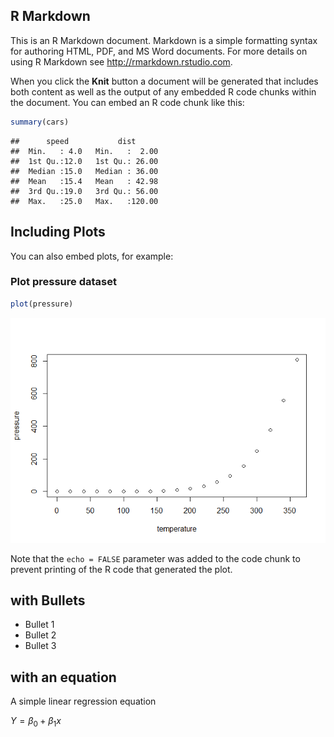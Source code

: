 R Markdown
----------

This is an R Markdown document. Markdown is a simple formatting syntax
for authoring HTML, PDF, and MS Word documents. For more details on
using R Markdown see
<a href="http://rmarkdown.rstudio.com" class="uri">http://rmarkdown.rstudio.com</a>.

When you click the **Knit** button a document will be generated that
includes both content as well as the output of any embedded R code
chunks within the document. You can embed an R code chunk like this:

``` r
summary(cars)
```

    ##      speed           dist       
    ##  Min.   : 4.0   Min.   :  2.00  
    ##  1st Qu.:12.0   1st Qu.: 26.00  
    ##  Median :15.0   Median : 36.00  
    ##  Mean   :15.4   Mean   : 42.98  
    ##  3rd Qu.:19.0   3rd Qu.: 56.00  
    ##  Max.   :25.0   Max.   :120.00

Including Plots
---------------

You can also embed plots, for example:

### Plot pressure dataset

``` r
plot(pressure)
```

![](githubmd_htmldocument_files/figure-markdown_github/pressure-1.png)

Note that the `echo = FALSE` parameter was added to the code chunk to
prevent printing of the R code that generated the plot.

with Bullets
------------

-   Bullet 1
-   Bullet 2
-   Bullet 3

with an equation
----------------

A simple linear regression equation

*Y* = *β*<sub>0</sub> + *β*<sub>1</sub>*x*
